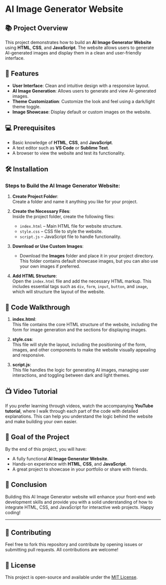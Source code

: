 # AI Image Generator Website

## 📚 Project Overview

This project demonstrates how to build an **AI Image Generator Website** using **HTML**, **CSS**, and **JavaScript**. The website allows users to generate AI-generated images and display them in a clean and user-friendly interface. 


## 🚀 Features
- **User Interface**: Clean and intuitive design with a responsive layout.
- **AI Image Generation**: Allows users to generate and view AI-generated images.
- **Theme Customization**: Customize the look and feel using a dark/light theme toggle.
- **Image Showcase**: Display default or custom images on the website.

## 💻 Prerequisites
- Basic knowledge of **HTML**, **CSS**, and **JavaScript**.
- A text editor such as **VS Code** or **Sublime Text**.
- A browser to view the website and test its functionality.

## 🛠️ Installation

### Steps to Build the AI Image Generator Website:

1. **Create Project Folder**:  
   Create a folder and name it anything you like for your project.

2. **Create the Necessary Files**:  
   Inside the project folder, create the following files:
   - `index.html` – Main HTML file for website structure.
   - `style.css` – CSS file to style the website.
   - `script.js` – JavaScript file to handle functionality.

3. **Download or Use Custom Images**:  
   - Download the **Images** folder and place it in your project directory. This folder contains default showcase images, but you can also use your own images if preferred.

4. **Add HTML Structure**:  
   Open the `index.html` file and add the necessary HTML markup. This includes essential tags such as `div`, `form`, `input`, `button`, and `image`, which will structure the layout of the website.

## 📝 Code Walkthrough

1. **index.html**:  
   This file contains the core HTML structure of the website, including the form for image generation and the sections for displaying images.

2. **style.css**:  
   This file will style the layout, including the positioning of the form, images, and other components to make the website visually appealing and responsive.

3. **script.js**:  
   This file handles the logic for generating AI images, managing user interactions, and toggling between dark and light themes.

## 📺 Video Tutorial

If you prefer learning through videos, watch the accompanying **YouTube tutorial**, where I walk through each part of the code with detailed explanations. This can help you understand the logic behind the website and make building your own easier.

## 🎯 Goal of the Project

By the end of this project, you will have:
- A fully functional **AI Image Generator Website**.
- Hands-on experience with **HTML**, **CSS**, and **JavaScript**.
- A great project to showcase in your portfolio or share with friends.

## 🌟 Conclusion

Building this AI Image Generator website will enhance your front-end web development skills and provide you with a solid understanding of how to integrate HTML, CSS, and JavaScript for interactive web projects. Happy coding!

---

## 🤝 Contributing

Feel free to fork this repository and contribute by opening issues or submitting pull requests. All contributions are welcome!

## 📝 License

This project is open-source and available under the [MIT License](LICENSE).
